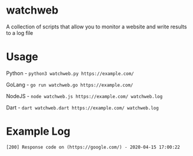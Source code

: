 # watchweb
A collection of scripts that allow you to monitor a website and write results to a log file

# Usage
Python - `python3 watchweb.py https://example.com/`

GoLang - `go run watchweb.go https://example.com/`

NodeJS - `node watchweb.js https://example.com/ watchweb.log`

Dart - `dart watchweb.dart https://example.com/ watchweb.log`


# Example Log
`[200] Response code on (https://google.com/) - 2020-04-15 17:00:22`
